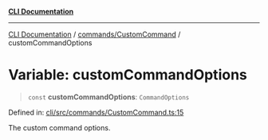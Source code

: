 [**CLI Documentation**](../../../README.md)

***

[CLI Documentation](../../../README.md) / [commands/CustomCommand](../README.md) / customCommandOptions

# Variable: customCommandOptions

> `const` **customCommandOptions**: `CommandOptions`

Defined in: [cli/src/commands/CustomCommand.ts:15](https://github.com/stonemjs/cli/blob/83156d7f07cad6e0545ad29ba32878fdd248ede2/src/commands/CustomCommand.ts#L15)

The custom command options.
